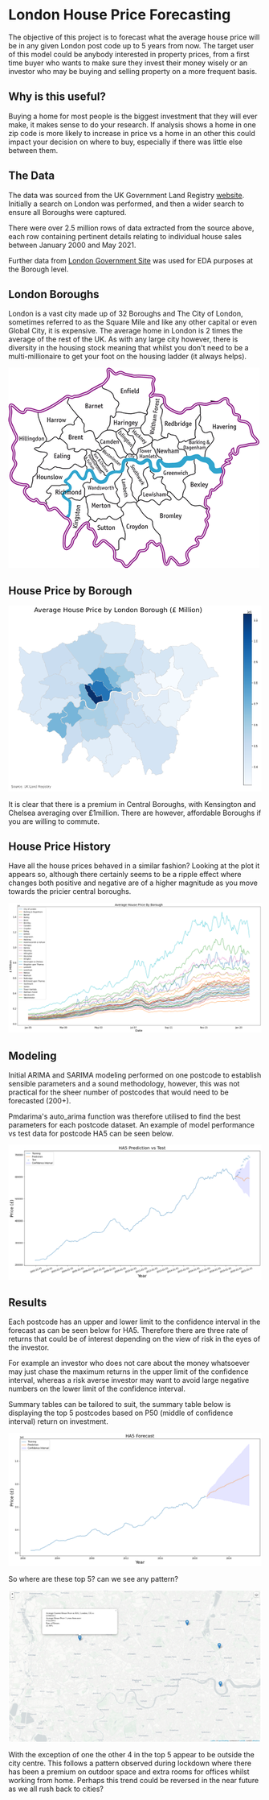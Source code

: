 # London House Price Forecasting

The objective of this project is to forecast what the average house price will be in any given London post code up to 5 years from now. 
The target user of this model could be anybody interested in property prices, from a first time buyer who wants to make sure they invest their money wisely or an investor who may be buying and selling property on a more frequent basis.

## Why is this useful?

Buying a home for most people is the biggest investment that they will ever make, it makes sense to do your research. If analysis shows a home in one zip code is more likely to increase in price vs a home in an other this could impact your decision on where to buy, especially if there was little else between them.

## The Data

The data was sourced from the UK Government Land Registry [website](https://landregistry.data.gov.uk/app/ppd/). Initially a search on London was performed, and then a wider search to ensure all Boroughs were captured.

There were over 2.5 million rows of data extracted from the source above, each row containing pertinent details relating to individual house sales between January 2000 and May 2021.

Further data from [London Government Site](https://data.london.gov.uk/dataset/average-house-prices) was used for EDA purposes at the Borough level.

## London Boroughs

London is a vast city made up of 32 Boroughs and The City of London, sometimes referred to as the Square Mile and like any other capital or even Global City, it is expensive. The average home in London is 2 times the average of the rest of the UK.
As with any large city however, there is diversity in the housing stock meaning that whilst you don't need to be a multi-millionaire to get your foot on the housing ladder (it always helps).

![boroughs.gif](./Images/boroughs.gif)


## House Price by Borough

![borough_prices.PNG](./Images/borough_prices.PNG)

It is clear that there is a premium in Central Boroughs, with Kensington and Chelsea averaging over £1million. There are however, affordable Boroughs if you are willing to commute. 

## House Price History

Have all the house prices behaved in a similar fashion? Looking at the plot it appears so, although there certainly seems to be a ripple effect where changes both positive and negative are of a higher magnitude as you move towards the pricier central boroughs. 

![price_history.png](./Images/price_history.png)


## Modeling

Initial ARIMA and SARIMA modeling performed on one postcode to establish sensible parameters and a sound methodology, however, this was not practical for the sheer number of postcodes that would need to be forecasted (200+).

Pmdarima's auto_arima function was therefore utilised to find the best parameters for each postcode dataset. An example of model performance vs test data for postcode HA5 can be seen below.

![HA5_test.PNG](./Images/HA5_test.PNG)

## Results

Each postcode has an upper and lower limit to the confidence interval in the forecast as can be seen below for HA5. Therefore there are three rate of returns that could be of interest depending on the view of risk in the eyes of the investor. 

For example an investor who does not care about the money whatsoever may just chase the maximum returns in the upper limit of the confidence interval, whereas a risk averse investor may want to avoid large negative numbers on the lower limit of the confidence interval. 

Summary tables can be tailored to suit, the summary table below is displaying the top 5 postcodes based on P50 (middle of confidence interval) return on investment.

![HA5_forecast.PNG](./Images/HA5_forecast.PNG)

So where are these top 5? can we see any pattern?

![ha2_example.PNG](./Images/ha2_example.PNG)

With the exception of one the other 4 in the top 5 appear to be outside the city centre.
This follows a pattern observed during lockdown where there has been a premium on outdoor space and extra rooms for offices whilst working from home. Perhaps this trend could be reversed in the near future as we all rush back to cities?






